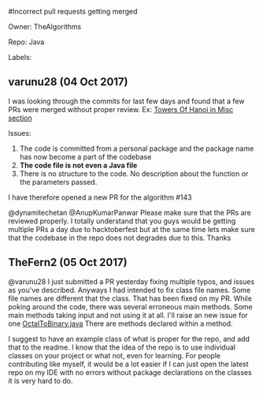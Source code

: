 #Incorrect pull requests getting merged

Owner: TheAlgorithms

Repo: Java

Labels: 

## varunu28 (04 Oct 2017)

I was looking through the commits for last few days and found that a few PRs were merged without proper review.
Ex: [Towers Of Hanoi in Misc section](https://github.com/manmeet-22/Java/blob/1e99c48d4a3346476d7d48b8b03ae8ddea27569c/Misc/TowerOfHanoiUsingRecursion)

Issues:
1. The  code is committed from a personal package and the package name has now become a part of the codebase 
2. **The code file is not even a Java file**
3. There is no structure to the code. No description about the function or the parameters passed.

I have therefore opened a new PR for the algorithm #143 

@dynamitechetan @AnupKumarPanwar Please make sure that the PRs are reviewed properly. I totally understand that you guys would be getting multiple PRs a day due to hacktoberfest but at the same time lets make sure that the codebase in the repo does not degrades due to this. Thanks 

## TheFern2 (05 Oct 2017)

@varunu28 I just submitted a PR yesterday fixing multiple typos, and issues as you've described. Anyways I had intended to fix class file names. Some file names are different that the class. That has been fixed on my PR. While poking around the code, there was several erroneous main methods. Some main methods taking input and not using it at all. I'll raise an new issue for one 
[OctalToBinary.java](https://github.com/manmeet-22/Java/blob/1e99c48d4a3346476d7d48b8b03ae8ddea27569c/Conversions/OctalToBinary.java) There are methods declared within a method. 

I suggest to have an example class of what is proper for the repo, and add that to the readme.
I know that the idea of the repo is to use individual classes on your project or what not, even for learning. For people contributing like myself, it would be a lot easier if I can just open the latest repo on my IDE with no errors without package declarations on the classes it is very hard to do.

